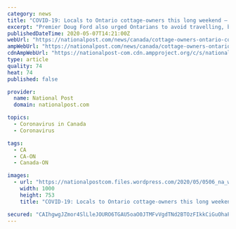 ```yaml
---
category: news
title: "COVID-19: Locals to Ontario cottage-owners this long weekend — stay home"
excerpt: "Premier Doug Ford also urged Ontarians to avoid travelling, but stopped short of banning cottage-owners from opening their seasonal homes"
publishedDateTime: 2020-05-07T14:21:00Z
webUrl: "https://nationalpost.com/news/canada/cottage-owners-ontario-covid19-doug-ford-travel"
ampWebUrl: "https://nationalpost.com/news/canada/cottage-owners-ontario-covid19-doug-ford-travel/amp"
cdnAmpWebUrl: "https://nationalpost-com.cdn.ampproject.org/c/s/nationalpost.com/news/canada/cottage-owners-ontario-covid19-doug-ford-travel/amp"
type: article
quality: 74
heat: 74
published: false

provider:
  name: National Post
  domain: nationalpost.com

topics:
  - Coronavirus in Canada
  - Coronavirus

tags:
  - CA
  - CA-ON
  - Canada-ON

images:
  - url: "https://nationalpostcom.files.wordpress.com/2020/05/0506_na_war-e1588858172790.jpg"
    width: 1000
    height: 753
    title: "COVID-19: Locals to Ontario cottage-owners this long weekend — stay home"

secured: "CAIhgwgJZmor4SlLleJOURO6TGAU5oaO0JTMFvVgdTNd2BTOzFIkkCiGuOhaPRhX8R5jt7hPdsELZVkzGDDrUaw34i3geIur8d714hXO1uujQWpDYzkNl+gxznWQPv7LVTlLzNEXp0BMgWmwuSRhkkTP4hqJqBRgIU42N8UvrtbePV2/LjhSnhokPvRYGDdJZZ1/+FChGYofzTJHccBj4qeUCBcqRX7yZqW8Kf5NbSBheS6qdFTKHHeuCibJTNvmu8gV6c2c/HM+h9vKYSJWtIkeOuMdklWzjqlgO6Hrydl4WPMQbeFPnfAga+q4139N;FmUv6kfmLrHoL7vAb9qFyA=="
---
```


